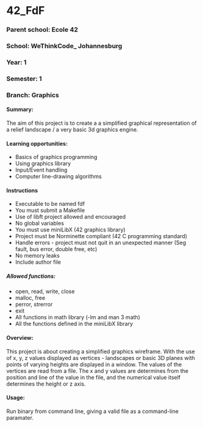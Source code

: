 # 42_FdF
### Parent school: Ecole 42
### School: WeThinkCode_ Johannesburg
### Year: 1
### Semester: 1
### Branch: Graphics

#### Summary:
The aim of this project is to create a a simplified graphical representation of a relief landscape / a very basic 3d graphics engine.

#### Learning opportunities:
- Basics of graphics programming
- Using graphics library
- Input/Event handling
- Computer line-drawing algorithms

#### Instructions
- Executable to be named fdf
- You must submit a Makefile
- Use of libft project allowed and encouraged
- No global variables
- You must use miniLibX (42 graphics library)
- Project must be Norminette compliant (42 C programming standard)
- Handle errors - project must not quit in an unexpected manner (Seg fault, bus error, double free, etc)
- No memory leaks
- Include author file 

##### Allowed functions: 
- open, read, write, close
- malloc, free
- perror, strerror
- exit
- All functions in math library (-lm and man 3 math)
- All the functions defined in the miniLibX library

#### Overview:
This project is about creating a simplified graphics wireframe. With the use of x, y, z values displayed as vertices - landscapes or basic 3D planes with points of varying heights are displayed in a window. The values of the vertices are read from a file. The x and y values are determines from the position and line of the value in the file, and the numerical value itself determines the height or z axis. 

#### Usage:
Run binary from command line, giving a valid file as a command-line paramater.
